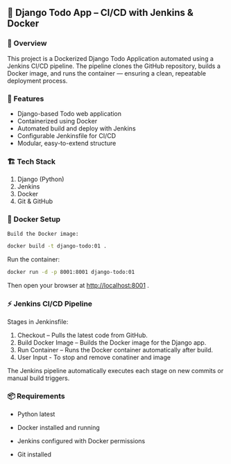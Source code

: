 ## 📝 Django Todo App – CI/CD with Jenkins & Docker

### 📖 Overview

This project is a Dockerized Django Todo Application automated using a Jenkins CI/CD pipeline.
The pipeline clones the GitHub repository, builds a Docker image, and runs the container — ensuring a clean, repeatable deployment process.

### 🚀 Features

- Django-based Todo web application
- Containerized using Docker
- Automated build and deploy with Jenkins
- Configurable Jenkinsfile for CI/CD
- Modular, easy-to-extend structure

### 🏗️ Tech Stack

1. Django (Python)
2. Jenkins
3. Docker
4. Git & GitHub

### 🐳 Docker Setup

```bash
Build the Docker image:
```

```bash
docker build -t django-todo:01 .
```

Run the container:

```bash
docker run -d -p 8001:8001 django-todo:01
```

Then open your browser at [http://localhost:8001](http://localhost:8001/)
.

### ⚡ Jenkins CI/CD Pipeline

Stages in Jenkinsfile:

1. Checkout – Pulls the latest code from GitHub.
2. Build Docker Image – Builds the Docker image for the Django app.
3. Run Container – Runs the Docker container automatically after build.
4. User Input - To stop and remove conatiner and image

The Jenkins pipeline automatically executes each stage on new commits or manual build triggers.

### 📦 Requirements

-  Python latest

- Docker installed and running

- Jenkins configured with Docker permissions

- Git installed
